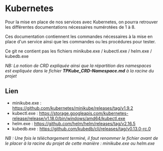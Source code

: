 # Kubernetes

Pour la mise en place de nos services avec Kubernetes, on pourra retrouver les différentes documentations nécessaires numérotées de 1 à 8.

Ces documentation contiennent les commandes nécessaires à la mise en place d'un service ainsi que les commandes ou les procédures pour tester.

Ce git ne contient pas les fichiers minikube.exe / kubectl.exe / helm.exe / kubedb.exe

*NB: La notion de CRD expliquée ainsi que la répartition des namespaces est expliquée dans le fichier **TPKube_CRD-Namespace.md** à la racine du projet*

## Lien

- minikube.exe : https://github.com/kubernetes/minikube/releases/tag/v1.9.2
- kubectl.exe  : https://storage.googleapis.com/kubernetes-release/release/v1.18.0/bin/windows/amd64/kubectl.exe
- helm.exe     : https://github.com/helm/helm/releases/tag/v2.16.5
- kubedb.exe   : https://github.com/kubedb/cli/releases/tag/v0.13.0-rc.0

*NB : Une fois le téléchargement terminé, il faut renommer le fichier avant de le placer à la racine du projet de cette manière : minikube.exe ou helm.exe*
